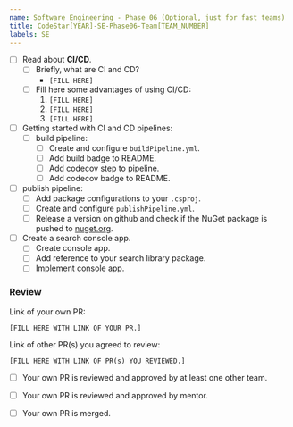 ```yaml
---
name: Software Engineering - Phase 06 (Optional, just for fast teams)
title: CodeStar[YEAR]-SE-Phase06-Team[TEAM_NUMBER]
labels: SE
---
```


-   [ ] Read about **CI/CD**.
    -   [ ] Briefly, what are CI and CD?
        -   `[FILL HERE]`
    -   [ ] Fill here some advantages of using CI/CD:
        1. `[FILL HERE]`
        1. `[FILL HERE]`
        1. `[FILL HERE]`
-   [ ] Getting started with CI and CD pipelines:
    -   [ ] build pipeline:
        -   [ ] Create and configure `buildPipeline.yml`.
        -   [ ] Add build badge to README.
        -   [ ] Add codecov step to pipeline.
        -   [ ] Add codecov badge to README.
-   [ ] publish pipeline:
    -   [ ] Add package configurations to your `.csproj`.
    -   [ ] Create and configure `publishPipeline.yml`.
    -   [ ] Release a version on github and check if the NuGet package is pushed to [nuget.org](nuget.org).
-   [ ] Create a search console app.
    -   [ ] Create console app.
    -   [ ] Add reference to your search library package.
    -   [ ] Implement console app.

### Review

Link of your own PR:

`[FILL HERE WITH LINK OF YOUR PR.]`

Link of other PR(s) you agreed to review:

`[FILL HERE WITH LINK OF PR(s) YOU REVIEWED.]`

-   [ ] Your own PR is reviewed and approved by at least one other team.

-   [ ] Your own PR is reviewed and approved by mentor.

-   [ ] Your own PR is merged.
